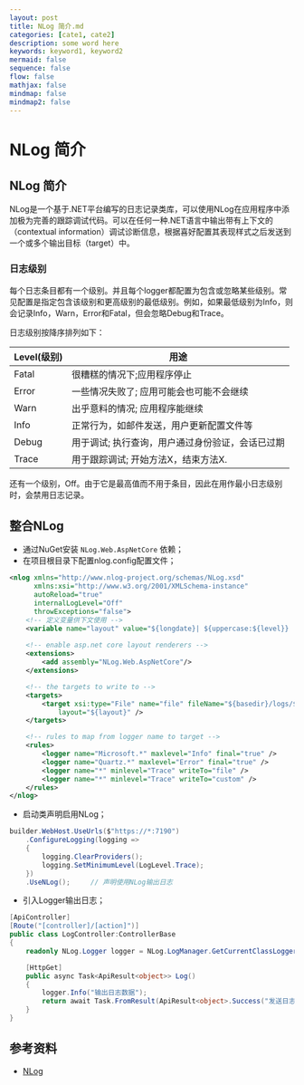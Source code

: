 ```yaml
---
layout: post
title: NLog 简介.md
categories: [cate1, cate2]
description: some word here
keywords: keyword1, keyword2
mermaid: false
sequence: false
flow: false
mathjax: false
mindmap: false
mindmap2: false
---
```

# NLog 简介

## NLog 简介

NLog是一个基于.NET平台编写的日志记录类库，可以使用NLog在应用程序中添加极为完善的跟踪调试代码。可以在任何一种.NET语言中输出带有上下文的（contextual information）调试诊断信息，根据喜好配置其表现样式之后发送到一个或多个输出目标（target）中。


### 日志级别

每个日志条目都有一个级别。并且每个logger都配置为包含或忽略某些级别。常见配置是指定包含该级别和更高级别的最低级别。例如，如果最低级别为Info，则会记录Info，Warn，Error和Fatal，但会忽略Debug和Trace。



日志级别按降序排列如下：

| Level(级别) | 用途                                             |
| ----------- | ------------------------------------------------ |
| Fatal       | 很糟糕的情况下;应用程序停止                      |
| Error       | 一些情况失败了; 应用可能会也可能不会继续         |
| Warn        | 出乎意料的情况; 应用程序能继续                   |
| Info        | 正常行为，如邮件发送，用户更新配置文件等         |
| Debug       | 用于调试; 执行查询，用户通过身份验证，会话已过期 |
| Trace       | 用于跟踪调试; 开始方法X，结束方法X.              |

还有一个级别，Off。由于它是最高值而不用于条目，因此在用作最小日志级别时，会禁用日志记录。



## 整合NLog

- 通过NuGet安装 `NLog.Web.AspNetCore` 依赖；
- 在项目根目录下配置nlog.config配置文件；

```xml
<nlog xmlns="http://www.nlog-project.org/schemas/NLog.xsd"
      xmlns:xsi="http://www.w3.org/2001/XMLSchema-instance"
      autoReload="true"
      internalLogLevel="Off"
      throwExceptions="false">
	<!-- 定义变量供下文使用 -->
	<variable name="layout" value="${longdate}| ${uppercase:${level}} | ${aspnet-item:variable=requestId} |${threadid}|${logger}|${message} ${exception:format=tostring}|url: ${aspnet-request-url}|action: ${aspnet-mvc-action}"/>
	
	<!-- enable asp.net core layout renderers -->
	<extensions>
		<add assembly="NLog.Web.AspNetCore"/>
	</extensions>

	<!-- the targets to write to -->
	<targets>
		<target xsi:type="File" name="file" fileName="${basedir}/logs/${shortdate}.log"
            layout="${layout}" />
	</targets>

	<!-- rules to map from logger name to target -->
	<rules>
		<logger name="Microsoft.*" maxlevel="Info" final="true" />
		<logger name="Quartz.*" maxlevel="Error" final="true" />
		<logger name="*" minlevel="Trace" writeTo="file" />
		<logger name="*" minlevel="Trace" writeTo="custom" />
	</rules>
</nlog>
```



- 启动类声明启用NLog；

```c#
builder.WebHost.UseUrls($"https://*:7190")
    .ConfigureLogging(logging =>
    {
        logging.ClearProviders();
        logging.SetMinimumLevel(LogLevel.Trace);
    })
    .UseNLog(); 	// 声明使用NLog输出日志
```



- 引入Logger输出日志；

```c#
[ApiController]
[Route("[controller]/[action]")]
public class LogController:ControllerBase
{
    readonly NLog.Logger logger = NLog.LogManager.GetCurrentClassLogger();

    [HttpGet]
    public async Task<ApiResult<object>> Log()
    {
        logger.Info("输出日志数据");
        return await Task.FromResult(ApiResult<object>.Success("发送日志成功"));
    }
}
```



## 参考资料

- [NLog](https://nlog-project.org/)
